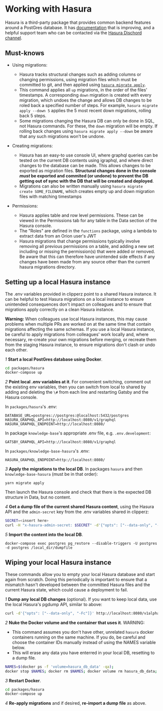 # Working with Hasura

Hasura is a third-party package that provides common backend features around a PostGres database. It has [documentation](https://docs.hasura.io/1.0/graphql/manual/index.html) that is improving, and a helpful support team who can be contacted via the [Hasura Dischord channel](https://discordapp.com/channels/407792526867693568/428469959530643466).

## Must-knows

 - Using migrations:
   - Hasura tracks structural changes such as adding columns or changing permissions,  using migration files which must be committed to git, and then applied using [`hasura migrate apply`](https://docs.hasura.io/1.0/graphql/manual/hasura-cli/hasura_migrate_apply.html).
   - This command applies all `up` migrations, in the order of the files' timestamps. A corresponding `down` migration is created with every migration, which undoes the change and allows DB changes to be roled back a specified number of steps. For example, `hasura migrate apply --down 5` applies the 5 most recent down migrations, rolling back 5 steps.
   - Some migrations changing the Hasura DB can only be done in SQL, not Hasura commands. For these, the `down` migration will be empty. If rolling back changes using `hasura migrate apply --down` be aware that any such migrations won't be undone.

 - Creating migrations:
   - Hasura has an easy-to use console UI, where graphql queries can be tested on the current DB contents using igraphql, and where direct changes to the database can be made. This allows changes to be exported as migration files. **Structural changes done in the console _must_ be exported and commited (or undone) to prevent the DB getting out of sync with the DB that will be created and deployed**.
   - Migrations can also be written manually using `hasura migrate create SOME_FILENAME`, which creates empty up and down migration files with matching timestamps

 - Permissions:
   - Hasura applies table and row level permissions. These can be viewed in the Permissions tab for any table in the Data section of the Hasura console.
   - The "Roles" are defined in the `functions` package, using a lambda to extract data from an Orion user's JWT
   - Hasura migrations that change permissions typically involve removing all previous permissions on a table, and adding a new set including or missing the permission(s) that were added or removed. Be aware that this can therefore have unintended side effects if any changes have been made from any source other than the current hasura migrations directory.


## Setting up a local Hasura instance

The .env variables provided in clipperz point to a shared Hasura instance. It can be helpful to test Hasura migrations on a local instance to ensure unintended consequences don't impact on colleagues and to ensure that migrations apply correctly on a clean Hasura instance.

**Warning:** When colleagues use local Hasura instances, this may cause problems when multiple PRs are worked on at the same time that contain migrations affecting the same schemas. If you use a local Hasura instance, be careful to apply migrations from colleagues' work locally and, where necessary, re-create your own migrations before merging, or recreate them from the staging Hasura instance, to ensure migrations don't clash or undo each other.

_1_ **Start a local PostGres database using Docker**.

```sh
cd packages/hasura
docker-compose up
```

_2_ **Point local .env variables at it**. For convenient switching, comment out the existing env variables, then you can switch from local to shared by adding and deleting the `\#` from each line and restarting Gatsby and the Hasura console.

In `packages/hasura`'s .env:

```
DATABASE_URL=postgres://postgres:@localhost:5432/postgres
HASURA_GRAPHQL_API=http://localhost:8080/v1/graphql
HASURA_GRAPHQL_ENDPOINT=http://localhost:8080/
```

In package `knowledge-base`'s appropriate .env file, e.g. `.env.development`:

```
GATSBY_GRAPHQL_API=http://localhost:8080/v1/graphql
```

In `packages/knowledge-base-hasura`'s .env:

```
HASURA_GRAPHQL_ENDPOINT=http://localhost:8080/
```

_3_ **Apply the migrations to the local DB**. In packages `hasura` and then `knowledge-base-hasura` (must be in that order):

```
yarn migrate apply
```

Then launch the Hasura console and check that there is the expected DB structure in Data, but no content.

_4_ **Get a dump file of the current shared Hasura content**, using the Hasura API and the `admin-secret` key from the .env variables shared in clipperz:

```sh
SECRET=<insert here>
curl -H "x-hasura-admin-secret: $SECRET" -d'{"opts": ["--data-only", "-Fc"]}' https://orion-hasura.nearform.com/v1alpha1/pg_dump > dumpfile

```

_5_ **Import the content into the local DB**.

```
docker-compose exec postgres pg_restore --disable-triggers -U postgres -d postgres /local_dir/dumpfile
```

## Wiping your local Hasura instance

These commands allow you to empty your local Hasura database and start again from scratch. Doing this periodically is important to ensure that a mismatch hasn't developed between the committed Hasura files and the current Hasura state, which could cause a deployment to fail.

_1_ **Dump any local DB changes** (optional). If you want to keep local data, use the local Hasura's pgdump API, similar to above:

```sh
curl -d'{"opts": ["--data-only", "-Fc"]}' http://localhost:8080/v1alpha1/pg_dump > dumpfile
```

_2_ **Nuke the Docker volume and the container that uses it**. WARNING:

 - This command assumes you don't have other, unrelated `hasura` docker containers running on the same machine. If you do, be careful and choose the container IDs manually instead of using the NAMES variable below.
 - This will erase any data you have enterred in your local DB, resetting to a dump file.

```sh
NAMES=$(docker ps -f 'volume=hasura_db_data' -qa);
docker stop $NAMES; docker rm $NAMES; docker volume rm hasura_db_data;
```

_3_ **Restart Docker**.

```sh
cd packages/hasura
docker-compose up
```

_4_ **Re-apply migrations** and if desired, **re-import a dump file** as above.



